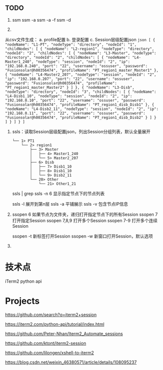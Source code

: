 

## TODO
1. ssm 
   ssm -a <nodeName> <ip> <port> <username> <password>
   ssm -a -f <filename>
   ssm -d <nodeId>
   
2. 
从csv文件生成：
a. profile配置
b. 登录配置
c. Session层级配置json
    ```json
    [
        {
            "nodeName": "L1-PT",
            "nodeType": "directory",
            "nodeId": "1",
            "childNodes": [
                {
                    "nodeName": "L2-region1",
                    "nodeType": "directory",
                    "nodeId": "2",
                    "childNodes": [
                        {
                            "nodeName": "L3-Master",
                            "nodeType": "directory",
                            "nodeId": "2",
                            "childNodes": [
                                {
                                    "nodeName": "L4-Master1_240",
                                    "nodeType": "session",
                                    "nodeId": "2",
                                    "ip": "192.168.0.240",
                                    "port": "22",
                                    "username": "ossuser",
                                    "password": "Fusionsolar@h00356474",
                                    "profileName": "PT_region1_master_Master1"
                                },
                                {
                                    "nodeName": "L4-Master2_207",
                                    "nodeType": "session",
                                    "nodeId": "2",
                                    "ip": "192.168.0.207",
                                    "port": "22",
                                    "username": "ossuser",
                                    "password": "Fusionsolar@h00356474",
                                    "profileName": "PT_region1_master_Master2"
                                }
                            ]
                        },
                        {
                            "nodeName": "L3-Disb",
                            "nodeType": "directory",
                            "nodeId": "3",
                            "childNodes": [
                                {
                                    "nodeName": "L4-Disb1_10",
                                    "nodeType": "session",
                                    "nodeId": "2",
                                    "ip": "192.168.0.10",
                                    "port": "22",
                                    "username": "ossuser",
                                    "password": "Fusionsolar@h00356474",
                                    "profileName": "PT_region1_disb_Disb1"
                                },
                                {
                                    "nodeName": "L4-Disb2_11",
                                    "nodeType": "session",
                                    "nodeId": "2",
                                    "ip": "192.168.0.11",
                                    "port": "22",
                                    "username": "ossuser",
                                    "password": "Fusionsolar@h00356474",
                                    "profileName": "PT_region1_disb_Disb2"
                                }
                            ]
                        }
                    ]
                }
            ]
        }
    ]
    ```

1. ssls：读取Session层级配置json，列出Session分组列表，默认全量展开
    ```
    └── 1> PT1 
        └── 2> region1
            ├── 3> Master           
            │   ├── 4> Master1_240    
            │   └── 5> Master2_207
            ├── 6> Disb
            │   ├── 7> Disb1_10
            │   ├── 8> Disb1_10
            │   └── 9> Disb2_11
            └── 20> Other
                └── 21> Other1_21
    ```
   ssls | grep
   ssls -n 6        显示指定节点下的节点列表

   ssls -l <n>      展开到第n层
   ssls -a          平铺展示
   ssls -v          包含节点IP信息

2. 
   ssopen 6         如果节点为文件夹，递归打开指定节点下的所有Session
   ssopen 7         打开指定Session
   ssopen 7,8,9     打开多个Session
   ssopen 7-9       打开多个连续Session

   ssopen -t        新标签打开Session
   ssopen -w        新窗口打开Session，默认选项

3. 






# 技术点
iTerm2 python api



# Projects


https://github.com/search?q=iterm2+session


https://iterm2.com/python-api/tutorial/index.html


https://github.com/Peter-Nhan/Iterm2_Automate_sessions


https://github.com/ktont/iterm2-session


https://github.com/lilongen/xshell-to-iterm2


https://blog.csdn.net/weixin_46380571/article/details/108095237



